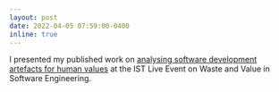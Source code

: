 ```yaml
---
layout: post
date: 2022-04-05 07:59:00-0400
inline: true
---
```


I presented my published work on [analysing software development artefacts for human values](https://www.sciencedirect.com/science/article/abs/pii/S0950584921001828) at the IST Live Event on Waste and Value in Software Engineering.
